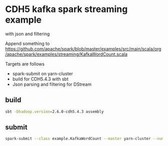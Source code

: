 # CDH5 kafka spark streaming example
with json and filtering

Append something to https://github.com/apache/spark/blob/master/examples/src/main/scala/org/apache/spark/examples/streaming/KafkaWordCount.scala

Targets are follows
- spark-submit on yarn-cluster
- build for CDH5.4.3 with sbt
- Json parsing and filtering for DStream

## build
~~~bash
sbt -Dhadoop.version=2.6.0-cdh5.4.3 assembly
~~~
## submit
~~~bash
spark-submit --class example.KafkaWordCount --master yarn-cluster --num-executors 2 --driver-memory 2g --executor-memory 1g --executor-cores 1 ${EXAMPLE_PATH}/example.jar zk-quorum-host:3181 group1 topic1 1 /tmp/output
~~~
